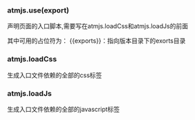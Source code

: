 ### atmjs.use(export)
声明页面的入口脚本,需要写在atmjs.loadCss和atmjs.loadJs的前面

其中可用的占位符为：
{{exports}}：指向版本目录下的exorts目录

### atmjs.loadCss
生成入口文件依赖的全部的css标签

### atmjs.loadJs
生成入口文件依赖的全部的javascript标签